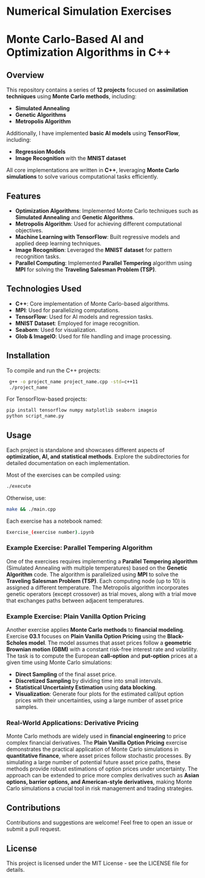 # Numerical Simulation Exercises

# Monte Carlo-Based AI and Optimization Algorithms in C++

## Overview
This repository contains a series of **12 projects** focused on **assimilation techniques** using **Monte Carlo methods**, including:
- **Simulated Annealing**
- **Genetic Algorithms**
- **Metropolis Algorithm**

Additionally, I have implemented **basic AI models** using **TensorFlow**, including:
- **Regression Models**
- **Image Recognition** with the **MNIST dataset**

All core implementations are written in **C++**, leveraging **Monte Carlo simulations** to solve various computational tasks efficiently.

## Features
- **Optimization Algorithms**: Implemented Monte Carlo techniques such as **Simulated Annealing** and **Genetic Algorithms**.
- **Metropolis Algorithm**: Used for achieving different computational objectives.
- **Machine Learning with TensorFlow**: Built regressive models and applied deep learning techniques.
- **Image Recognition**: Leveraged the **MNIST dataset** for pattern recognition tasks.
- **Parallel Computing**: Implemented **Parallel Tempering** algorithm using **MPI** for solving the **Traveling Salesman Problem (TSP)**.

## Technologies Used
- **C++**: Core implementation of Monte Carlo-based algorithms.
- **MPI**: Used for parallelizing computations.
- **TensorFlow**: Used for AI models and regression tasks.
- **MNIST Dataset**: Employed for image recognition.
- **Seaborn**: Used for visualization.
- **Glob & ImageIO**: Used for file handling and image processing.

## Installation
To compile and run the C++ projects:
```bash
 g++ -o project_name project_name.cpp -std=c++11
 ./project_name
```

For TensorFlow-based projects:
```bash
pip install tensorflow numpy matplotlib seaborn imageio
python script_name.py
```

## Usage
Each project is standalone and showcases different aspects of **optimization, AI, and statistical methods**. Explore the subdirectories for detailed documentation on each implementation.

Most of the exercises can be compiled using:
```bash
./execute
```
Otherwise, use:
```bash
make && ./main.cpp
```

Each exercise has a notebook named:
```bash
Exercise_(exercise number).ipynb
```

### Example Exercise: Parallel Tempering Algorithm
One of the exercises requires implementing a **Parallel Tempering algorithm** (Simulated Annealing with multiple temperatures) based on the **Genetic Algorithm** code. The algorithm is parallelized using **MPI** to solve the **Traveling Salesman Problem (TSP)**. Each computing node (up to 10) is assigned a different temperature. The Metropolis algorithm incorporates genetic operators (except crossover) as trial moves, along with a trial move that exchanges paths between adjacent temperatures.

### Example Exercise: Plain Vanilla Option Pricing
Another exercise applies **Monte Carlo methods** to **financial modeling**. Exercise **03.1** focuses on **Plain Vanilla Option Pricing** using the **Black-Scholes model**. The model assumes that asset prices follow a **geometric Brownian motion (GBM)** with a constant risk-free interest rate and volatility. The task is to compute the European **call-option** and **put-option** prices at a given time using Monte Carlo simulations:
- **Direct Sampling** of the final asset price.
- **Discretized Sampling** by dividing time into small intervals.
- **Statistical Uncertainty Estimation** using **data blocking**.
- **Visualization**: Generate four plots for the estimated call/put option prices with their uncertainties, using a large number of asset price samples.

### Real-World Applications: Derivative Pricing
Monte Carlo methods are widely used in **financial engineering** to price complex financial derivatives. The **Plain Vanilla Option Pricing** exercise demonstrates the practical application of Monte Carlo simulations in **quantitative finance**, where asset prices follow stochastic processes. By simulating a large number of potential future asset price paths, these methods provide robust estimations of option prices under uncertainty. The approach can be extended to price more complex derivatives such as **Asian options, barrier options, and American-style derivatives**, making Monte Carlo simulations a crucial tool in risk management and trading strategies.

## Contributions
Contributions and suggestions are welcome! Feel free to open an issue or submit a pull request.

## License
This project is licensed under the MIT License - see the LICENSE file for details.
